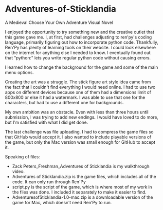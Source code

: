 # Adventures-of-Sticklandia
A Medieval Choose Your Own Adventure Visual Novel

I enjoyed the opportunity to try something new and the creative outlet that this game gave me.
I, at first, had challenges adjusting to ren'py's coding language, primarily figuring out how to incorporate python code.
Thankfully, Ren'Py has plenty of learning tools on their website. I could look elsewhere on the internet for anything else I needed to know.
I eventually found out that "python:" lets you write regular python code without causing errors.

I learned how to change the background for the game and some of the main menu options.

Creating the art was a struggle. The stick figure art style idea came from the fact that I couldn't find everything I would need online.
I had to use two apps on different devices because one of them had a dimensions limit of 800x800 or else it had a watermark.
I was able to use that one for the characters, but had to use a different one for backgrounds.

My own ambition was an obstacle. Even with less than three hours until submission, I was trying to add new endings.
I would have loved to do more, but I'm satisfied with what I did get done.

The last challenge was file uploading. I had to compress the game files so that GitHub would accept it.
I also wanted to include playable versions of the game, but only the Mac version was small enough for GitHub to accept it.

Speaking of files:
- Zack Peters_Freshman_Adventures of Sticklandia is my walkthrough video.
- Adventures of Sticklandia.zip is the game files, which includes all of the code. It can only run through Ren'Py
- script.py is the script of the game, which is where most of my work in the files was done.
  I included it separately to make it easier to find.
- AdventuresofSticklandia-1.0-mac.zip is a downloadable version of the game for Mac, which doesn't need Ren'Py to run.
